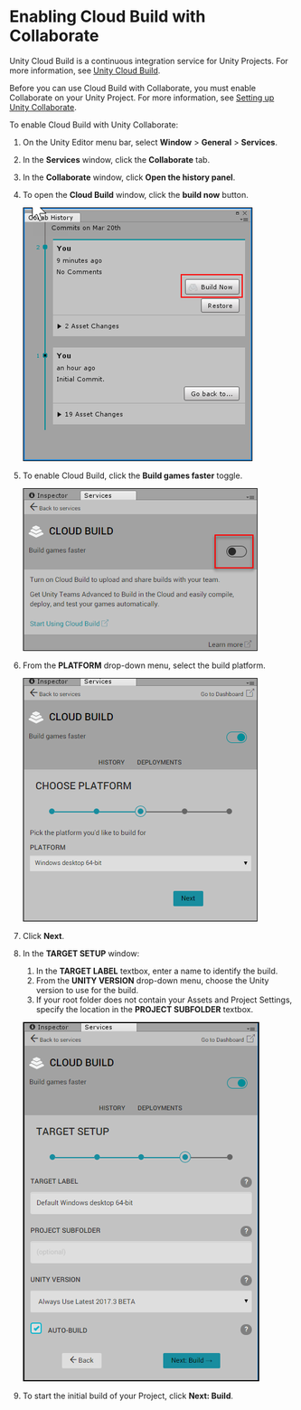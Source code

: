 Enabling Cloud Build with Collaborate
======================================

Unity Cloud Build is a continuous integration service for Unity Projects. For more information, see [Unity Cloud Build](UnityCloudBuild).

Before you can use Cloud Build with Collaborate, you must enable Collaborate on your Unity Project. For more information, see [Setting up Unity Collaborate](UnityCollaborateSettingUp).

To enable Cloud Build with Unity Collaborate:

1. On the Unity Editor menu bar, select __Window__ &gt; __General__ &gt; __Services__.
1. In the __Services__ window, click the __Collaborate__ tab.
1. In the __Collaborate__ window, click __Open the history panel__.
1. To open the __Cloud Build__ window, click the __build now__ button.

    ![](../uploads/Main/UnityCollaborate12.png)

1. To enable Cloud Build, click the __Build games faster__ toggle.

    ![](../uploads/Main/UnityCollaborateEnableCloudBuild2.png)

1. From the __PLATFORM__ drop-down menu, select the build platform.  

    ![](../uploads/Main/UnityCollaborateEnableCloudBuild3.png)  

1. Click __Next__.
2. In the __TARGET SETUP__ window:
    1. In the __TARGET LABEL__ textbox, enter a name to identify the build.
    1. From the __UNITY VERSION__ drop-down menu, choose the Unity version to use for the build.
    1. If your root folder does not contain your Assets and Project Settings, specify the location in the __PROJECT SUBFOLDER__ textbox.   

    ![](../uploads/Main/UnityCollaborateEnableCloudBuild4.png)  

1. To start the initial build of your Project, click __Next: Build__.   
 